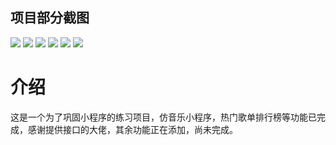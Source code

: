 
 ## 项目部分截图
 ![](https://s1.ax1x.com/2020/07/30/auEHIK.png)
  ![](https://s1.ax1x.com/2020/07/30/auELGD.png)
   ![](https://s1.ax1x.com/2020/07/30/auEORe.png)
    ![](https://s1.ax1x.com/2020/07/30/auEzqI.png)
     ![](https://s1.ax1x.com/2020/07/30/auV9dP.png)
      ![](https://s1.ax1x.com/2020/07/30/auVCIf.png)

# 介绍 
这是一个为了巩固小程序的练习项目，仿音乐小程序，热门歌单排行榜等功能已完成，感谢提供接口的大佬，其余功能正在添加，尚未完成。